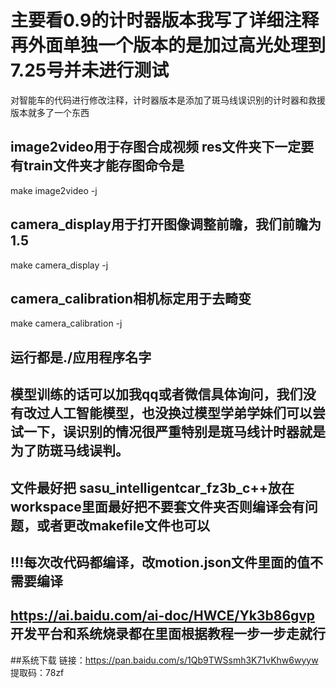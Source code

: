 # 主要看0.9的计时器版本我写了详细注释再外面单独一个版本的是加过高光处理到7.25号并未进行测试
 对智能车的代码进行修改注释，计时器版本是添加了斑马线误识别的计时器和救援版本就多了一个东西
## image2video用于存图合成视频  res文件夹下一定要有train文件夹才能存图命令是
make image2video -j
## camera_display用于打开图像调整前瞻，我们前瞻为1.5
make camera_display -j
## camera_calibration相机标定用于去畸变
make camera_calibration -j
## 运行都是./应用程序名字

## 模型训练的话可以加我qq或者微信具体询问，我们没有改过人工智能模型，也没换过模型学弟学妹们可以尝试一下，误识别的情况很严重特别是斑马线计时器就是为了防斑马线误判。

## 文件最好把 sasu_intelligentcar_fz3b_c++放在workspace里面最好把不要套文件夹否则编译会有问题，或者更改makefile文件也可以
## !!!每次改代码都编译，改motion.json文件里面的值不需要编译

## https://ai.baidu.com/ai-doc/HWCE/Yk3b86gvp  开发平台和系统烧录都在里面根据教程一步一步走就行
##系统下载
链接：https://pan.baidu.com/s/1Qb9TWSsmh3K71vKhw6wyyw 
提取码：78zf
